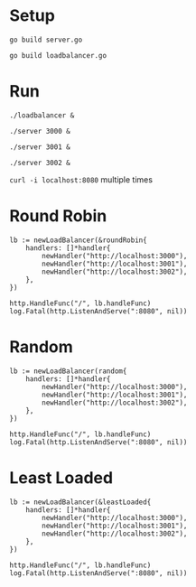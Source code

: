# Setup

`go build server.go`

`go build loadbalancer.go`

# Run

`./loadbalancer &`

`./server 3000 &`

`./server 3001 &`

`./server 3002 &`

`curl -i localhost:8080` multiple times

# Round Robin

```golang
lb := newLoadBalancer(&roundRobin{
	handlers: []*handler{
		newHandler("http://localhost:3000"),
		newHandler("http://localhost:3001"),
		newHandler("http://localhost:3002"),
	},
})

http.HandleFunc("/", lb.handleFunc)
log.Fatal(http.ListenAndServe(":8080", nil))
```

# Random

```golang
lb := newLoadBalancer(random{
	handlers: []*handler{
		newHandler("http://localhost:3000"),
		newHandler("http://localhost:3001"),
		newHandler("http://localhost:3002"),
	},
})

http.HandleFunc("/", lb.handleFunc)
log.Fatal(http.ListenAndServe(":8080", nil))
```

# Least Loaded

```golang
lb := newLoadBalancer(&leastLoaded{
	handlers: []*handler{
		newHandler("http://localhost:3000"),
		newHandler("http://localhost:3001"),
		newHandler("http://localhost:3002"),
	},
})

http.HandleFunc("/", lb.handleFunc)
log.Fatal(http.ListenAndServe(":8080", nil))
```
